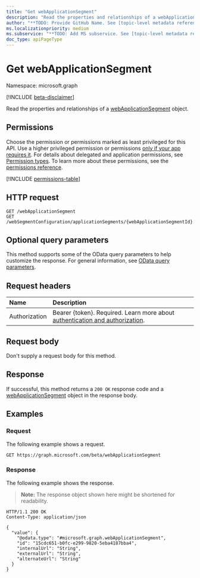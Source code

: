 ```yaml
---
title: "Get webApplicationSegment"
description: "Read the properties and relationships of a webApplicationSegment object."
author: "**TODO: Provide GitHub Name. See [topic-level metadata reference](https://aka.ms/msgo?pagePath=Document-APIs/Guidelines/Metadata)**"
ms.localizationpriority: medium
ms.subservice: "**TODO: Add MS subservice. See [topic-level metadata reference](https://aka.ms/msgo?pagePath=Document-APIs/Guidelines/Metadata)**"
doc_type: apiPageType
---
```


# Get webApplicationSegment

Namespace: microsoft.graph

[!INCLUDE [beta-disclaimer](../../includes/beta-disclaimer.md)]

Read the properties and relationships of a [webApplicationSegment](../resources/webapplicationsegment.md) object.

## Permissions

Choose the permission or permissions marked as least privileged for this API. Use a higher privileged permission or permissions [only if your app requires it](/graph/permissions-overview#best-practices-for-using-microsoft-graph-permissions). For details about delegated and application permissions, see [Permission types](/graph/permissions-overview#permission-types). To learn more about these permissions, see the [permissions reference](/graph/permissions-reference).

<!-- {
  "blockType": "permissions",
  "name": "webapplicationsegment-get-permissions"
}
-->
[!INCLUDE [permissions-table](../includes/permissions/webapplicationsegment-get-permissions.md)]

## HTTP request

<!-- {
  "blockType": "ignored"
}
-->
``` http
GET /webApplicationSegment
GET /webSegmentConfiguration/applicationSegments/{webApplicationSegmentId}
```

## Optional query parameters

This method supports some of the OData query parameters to help customize the response. For general information, see [OData query parameters](/graph/query-parameters).

## Request headers

|Name|Description|
|:---|:---|
|Authorization|Bearer {token}. Required. Learn more about [authentication and authorization](/graph/auth/auth-concepts).|

## Request body

Don't supply a request body for this method.

## Response

If successful, this method returns a `200 OK` response code and a [webApplicationSegment](../resources/webapplicationsegment.md) object in the response body.

## Examples

### Request

The following example shows a request.
<!-- {
  "blockType": "request",
  "name": "get_webapplicationsegment"
}
-->
``` http
GET https://graph.microsoft.com/beta/webApplicationSegment
```


### Response

The following example shows the response.
>**Note:** The response object shown here might be shortened for readability.
<!-- {
  "blockType": "response",
  "truncated": true,
  "@odata.type": "microsoft.graph.webApplicationSegment"
}
-->
``` http
HTTP/1.1 200 OK
Content-Type: application/json

{
  "value": {
    "@odata.type": "#microsoft.graph.webApplicationSegment",
    "id": "15cdc651-b0fc-e299-9820-5eba4187bba4",
    "internalUrl": "String",
    "externalUrl": "String",
    "alternateUrl": "String"
  }
}
```

